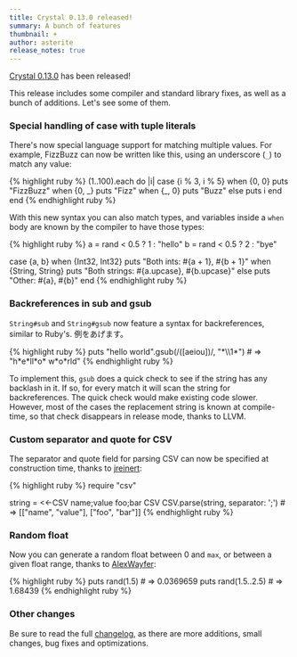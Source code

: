 ```yaml
---
title: Crystal 0.13.0 released!
summary: A bunch of features
thumbnail: +
author: asterite
release_notes: true
---
```


[Crystal 0.13.0](https://github.com/crystal-lang/crystal/releases/tag/0.13.0) has been released!

This release includes some compiler and standard library fixes, as well as a bunch of additions.
Let's see some of them.

### Special handling of case with tuple literals

There's now special language support for matching multiple values. For example, FizzBuzz
can now be written like this, using an underscore (`_`) to match any value:

<div class="code_section">{% highlight ruby %}
(1..100).each do |i|
  case {i % 3, i % 5}
  when {0, 0}
    puts "FizzBuzz"
  when {0, _}
    puts "Fizz"
  when {_, 0}
    puts "Buzz"
  else
    puts i
  end
end
{% endhighlight ruby %}</div>

With this new syntax you can also match types, and variables inside a `when` body are known
by the compiler to have those types:

<div class="code_section">{% highlight ruby %}
a = rand &lt; 0.5 ? 1 : "hello"
b = rand &lt; 0.5 ? 2 : "bye"

case {a, b}
when {Int32, Int32}
puts "Both ints: #{a + 1}, #{b + 1}"
when {String, String}
puts "Both strings: #{a.upcase}, #{b.upcase}"
else
puts "Other: #{a}, #{b}"
end
{% endhighlight ruby %}</div>

### Backreferences in sub and gsub

`String#sub` and `String#gsub` now feature a syntax for backreferences, similar to Ruby's.
例をあげます。

<div class="code_section">{% highlight ruby %}
puts "hello world".gsub(/([aeiou])/, "*\\1*") # => "h*e*ll*o* w*o*rld"
{% endhighlight ruby %}</div>

To implement this, `gsub` does a quick check to see if the string has any backlash in it. If so,
for every match it will scan the string for backreferences. The quick check would make existing
code slower. However, most of the cases the replacement string is known at compile-time, so that
check disappears in release mode, thanks to LLVM.

### Custom separator and quote for CSV

The separator and quote field for parsing CSV can now be specified at construction time,
thanks to [jreinert](https://github.com/repomaa):

<div class="code_section">{% highlight ruby %}
require "csv"

string = <<-CSV
name;value
foo;bar
CSV
CSV.parse(string, separator: ';') # => [["name", "value"], ["foo", "bar"]]
{% endhighlight ruby %}</div>

### Random float

Now you can generate a random float between 0 and `max`, or between a given float range,
thanks to [AlexWayfer](https://github.com/AlexWayfer):

<div class="code_section">{% highlight ruby %}
puts rand(1.5) # => 0.0369659
puts rand(1.5..2.5) # => 1.68439
{% endhighlight ruby %}</div>

### Other changes

Be sure to read the full [changelog](https://github.com/crystal-lang/crystal/releases/tag/0.13.0), as there
are more additions, small changes, bug fixes and optimizations.
